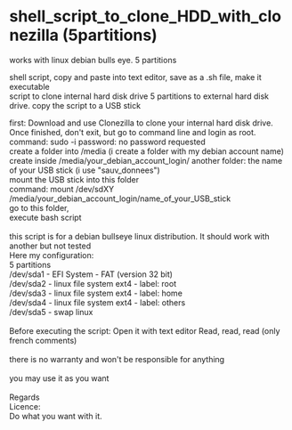 # shell_script_to_clone_HDD_with_clonezilla (5partitions)

works with linux debian bulls eye. 5 partitions

shell script, copy and paste into text editor, save as a .sh file, make it executable
<br>
script to clone internal hard disk drive 5 partitions to external hard disk drive. copy the script to a USB stick

first: Download and use Clonezilla to clone your internal hard disk drive.<br>
Once finished, don't exit, but go to command line and login as root.<br>
command: sudo -i password: no password requested <br>
create a folder into /media (i create a folder with my debian account name)<br>
create inside /media/your_debian_account_login/ another folder: the name of your USB stick (i use "sauv_donnees")<br>
mount the USB stick into this folder<br>
command: mount /dev/sdXY /media/your_debian_account_login/name_of_your_USB_stick<br>
go to this folder,<br>
execute bash script<br>
<br>
this script is for a debian bullseye linux distribution. It should work with another but not tested<br>
Here my configuration:<br>
5 partitions<br>
/dev/sda1 - EFI System - FAT (version 32 bit)<br>
/dev/sda2 - linux file system ext4 - label: root<br>
/dev/sda3 - linux file system ext4 - label: home<br>
/dev/sda4 - linux file system ext4 - label: others<br>
/dev/sda5 - swap linux<br>
<br>
Before executing the script: Open it with text editor Read, read, read (only french comments)<br>
<br>
there is no warranty and won't be responsible for anything<br>
<br>
you may use it as you want<br>
<br>
Regards<br>
Licence:<br>
Do what you want with it.
